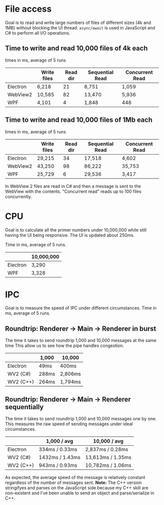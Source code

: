 # File access

Goal is to read and write large numbers of files of different sizes (4k and 1MB) without blocking the UI thread.
`async/await` is used in JavaScript and C# to perform all I/O operations.

## Time to write and read 10,000 files of 4k each

times in ms, average of 5 runs

|          | Write files | Read dir | Sequential Read | Concurrent Read |
| ---------|-------------|----------|-----------------|-----------------|
| Electron |       6,218 |       21 |           8,751 |           1,059 |
| WebView2 |      10,585 |       82 |          13,470 |           5,936 |
| WPF      |       4,101 |        4 |           1,848 |             448 |

## Time to write and read 10,000 files of 1Mb each

times in ms, average of 5 runs

|          | Write files | Read dir | Sequential Read | Concurrent Read |
| ---------|-------------|----------|-----------------|-----------------|
| Electron |      29,215 |       34 |          17,518 |           4,602 |
| WebView2 |      43,250 |       98 |          86,222 |          35,753 |
| WPF      |      25,729 |        6 |          29,536 |           3,417 |

In WebView 2 files are read in C# and then a message is sent to the WebView with the contents.
"Concurrent read" reads up to 100 files concurrently.

# CPU

Goal is to calculate all the primer numbers under 10,000,000 while still having the UI being responsive. The UI is updated about 250ms.

Time in ms, average of 5 runs.

|          | 10,000,000 |
| ---------|------------|
| Electron |      3,290 |
| WPF      |      3,328 |

# IPC

Goal is to measure the speed of IPC under different circumstances.
Time in ms, average of 5 runs.

## Roundtrip: Renderer -> Main -> Renderer in burst

The time it takes to send roundtrip 1,000 and 10,000 messages at the same time
This allow us to see how the pipe handles congestion.

|          |  1,000 | 10,000 |
| ---------|--------|--------|
| Electron |   49ms |    400ms |
| WV2 (C#) |  288ms |  2,806ms |
| WV2 (C++)|  264ms |  1,794ms |

## Roundtrip: Renderer -> Main -> Renderer sequentially

The time it takes to send roundtrip 1,000 and 10,000 messages one by one.
This measures the raw speed of sending messages under ideal circumstances.

|          |  1,000 / avg    |   10,000 / avg    |
| ---------|-----------------|-------------------|
| Electron |  334ms / 0.33ms |  2,837ms / 0.28ms |
| WV2 (C#) | 1432ms / 1.43ms | 13,613ms / 1.35ms |
| WV2 (C++)|  943ms / 0.93ms | 10,782ms / 1.06ms |

As expected, the average speed of the message is relatively constant regardless of
the number of messages sent.
**Note:** The C++ version stringifyes and parses on the JavaScript side because
my C++ skill are non-existent and I've been unable to send an object and 
parse/serialize in C++.
